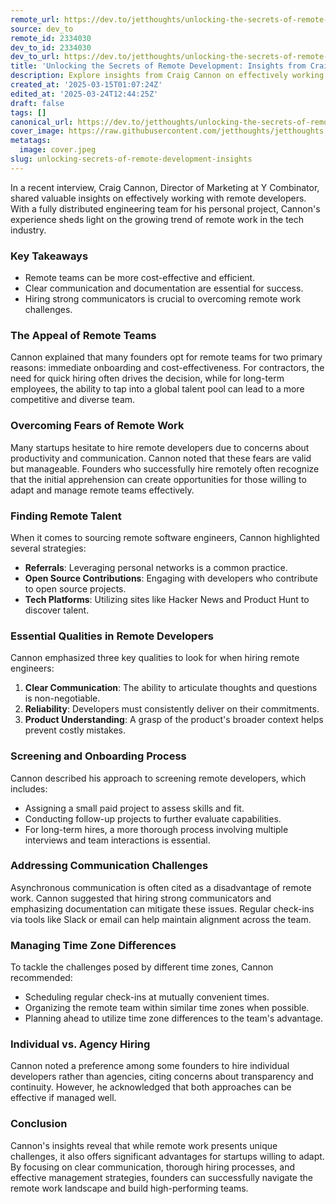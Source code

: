 ```yaml
---
remote_url: https://dev.to/jetthoughts/unlocking-the-secrets-of-remote-development-insights-from-craig-cannon-2ad8
source: dev_to
remote_id: 2334030
dev_to_id: 2334030
dev_to_url: https://dev.to/jetthoughts/unlocking-the-secrets-of-remote-development-insights-from-craig-cannon-2ad8
title: 'Unlocking the Secrets of Remote Development: Insights from Craig Cannon'
description: Explore insights from Craig Cannon on effectively working with remote developers, including hiring strategies, communication tips, and overcoming common challenges.
created_at: '2025-03-15T01:07:24Z'
edited_at: '2025-03-24T12:44:25Z'
draft: false
tags: []
canonical_url: https://dev.to/jetthoughts/unlocking-the-secrets-of-remote-development-insights-from-craig-cannon-2ad8
cover_image: https://raw.githubusercontent.com/jetthoughts/jetthoughts.github.io/master/content/blog/unlocking-secrets-of-remote-development-insights/cover.jpeg
metatags:
  image: cover.jpeg
slug: unlocking-secrets-of-remote-development-insights
---
```

In a recent interview, Craig Cannon, Director of Marketing at Y Combinator, shared valuable insights on effectively working with remote developers. With a fully distributed engineering team for his personal project, Cannon's experience sheds light on the growing trend of remote work in the tech industry.

### Key Takeaways

*   Remote teams can be more cost-effective and efficient.
*   Clear communication and documentation are essential for success.
*   Hiring strong communicators is crucial to overcoming remote work challenges.

### The Appeal of Remote Teams

Cannon explained that many founders opt for remote teams for two primary reasons: immediate onboarding and cost-effectiveness. For contractors, the need for quick hiring often drives the decision, while for long-term employees, the ability to tap into a global talent pool can lead to a more competitive and diverse team.

### Overcoming Fears of Remote Work

Many startups hesitate to hire remote developers due to concerns about productivity and communication. Cannon noted that these fears are valid but manageable. Founders who successfully hire remotely often recognize that the initial apprehension can create opportunities for those willing to adapt and manage remote teams effectively.

### Finding Remote Talent

When it comes to sourcing remote software engineers, Cannon highlighted several strategies:

*   **Referrals**: Leveraging personal networks is a common practice.
*   **Open Source Contributions**: Engaging with developers who contribute to open source projects.
*   **Tech Platforms**: Utilizing sites like Hacker News and Product Hunt to discover talent.

### Essential Qualities in Remote Developers

Cannon emphasized three key qualities to look for when hiring remote engineers:

1.  **Clear Communication**: The ability to articulate thoughts and questions is non-negotiable.
2.  **Reliability**: Developers must consistently deliver on their commitments.
3.  **Product Understanding**: A grasp of the product's broader context helps prevent costly mistakes.

### Screening and Onboarding Process

Cannon described his approach to screening remote developers, which includes:

*   Assigning a small paid project to assess skills and fit.
*   Conducting follow-up projects to further evaluate capabilities.
*   For long-term hires, a more thorough process involving multiple interviews and team interactions is essential.

### Addressing Communication Challenges

Asynchronous communication is often cited as a disadvantage of remote work. Cannon suggested that hiring strong communicators and emphasizing documentation can mitigate these issues. Regular check-ins via tools like Slack or email can help maintain alignment across the team.

### Managing Time Zone Differences

To tackle the challenges posed by different time zones, Cannon recommended:

*   Scheduling regular check-ins at mutually convenient times.
*   Organizing the remote team within similar time zones when possible.
*   Planning ahead to utilize time zone differences to the team's advantage.

### Individual vs. Agency Hiring

Cannon noted a preference among some founders to hire individual developers rather than agencies, citing concerns about transparency and continuity. However, he acknowledged that both approaches can be effective if managed well.

### Conclusion

Cannon's insights reveal that while remote work presents unique challenges, it also offers significant advantages for startups willing to adapt. By focusing on clear communication, thorough hiring processes, and effective management strategies, founders can successfully navigate the remote work landscape and build high-performing teams.
